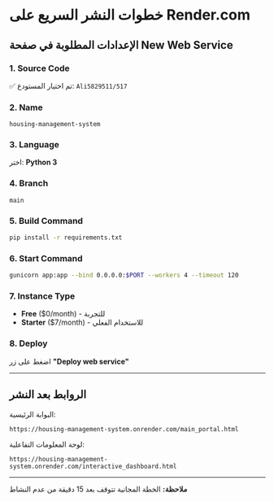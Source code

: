 # خطوات النشر السريع على Render.com

## الإعدادات المطلوبة في صفحة New Web Service

### 1. Source Code
✅ تم اختيار المستودع: `Ali5829511/517`

### 2. Name
```
housing-management-system
```

### 3. Language
اختر: **Python 3**

### 4. Branch
```
main
```

### 5. Build Command
```bash
pip install -r requirements.txt
```

### 6. Start Command
```bash
gunicorn app:app --bind 0.0.0.0:$PORT --workers 4 --timeout 120
```

### 7. Instance Type
- **Free** ($0/month) - للتجربة
- **Starter** ($7/month) - للاستخدام الفعلي

### 8. Deploy
اضغط على زر **"Deploy web service"**

---

## الروابط بعد النشر

البوابة الرئيسية:
```
https://housing-management-system.onrender.com/main_portal.html
```

لوحة المعلومات التفاعلية:
```
https://housing-management-system.onrender.com/interactive_dashboard.html
```

---

**ملاحظة:** الخطة المجانية تتوقف بعد 15 دقيقة من عدم النشاط
